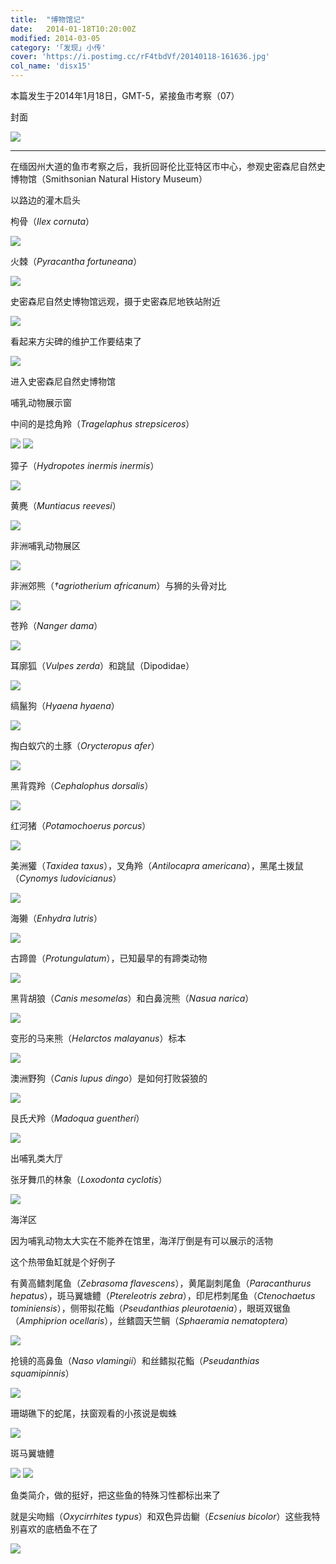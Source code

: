 ```yaml
---
title:  "博物馆记"
date:   2014-01-18T10:20:00Z
modified: 2014-03-05
category: '｢发现｣ 小传'
cover: 'https://i.postimg.cc/rF4tbdVf/20140118-161636.jpg'
col_name: 'disx15'
---
```


本篇发生于2014年1月18日，GMT-5，紧接鱼市考察（07）

封面

<img class='disc' src='https://i.postimg.cc/rF4tbdVf/20140118-161636.jpg'>

---

在缅因州大道的鱼市考察之后，我折回哥伦比亚特区市中心，参观史密森尼自然史博物馆（Smithsonian Natural History Museum）

以路边的灌木启头

枸骨（<i>Ilex cornuta</i>）

<img class='disc' src='https://i.postimg.cc/jdvrRcS2/20140118-145308.jpg'>

火棘（<i>Pyracantha fortuneana</i>）

<img class='disc' src='https://i.postimg.cc/fbGG8gB2/20140118-145615.jpg'>

史密森尼自然史博物馆远观，摄于史密森尼地铁站附近

<img class='disc' src='https://i.postimg.cc/xjv24nrK/20140118-150210.jpg'>

看起来方尖碑的维护工作要结束了

<img class='disc' src='https://i.postimg.cc/J4RLwvmS/20140118-150259-HDR.jpg'>

进入史密森尼自然史博物馆

哺乳动物展示窗

中间的是捻角羚（<i>Tragelaphus strepsiceros</i>）

<img class='disc' src='https://i.postimg.cc/fbVs2dZL/20140118-150752.jpg'>

<img class='disc' src='https://i.postimg.cc/mDMsRGPW/20140118-150801.jpg'>

獐子（<i>Hydropotes inermis inermis</i>）

<img class='disc' src='https://i.postimg.cc/sxrRg0WQ/20140118-150814.jpg'>

黄麂（<i>Muntiacus reevesi</i>）

<img class='disc' src='https://i.postimg.cc/ZqvkFhFv/20140118-150825.jpg'>

非洲哺乳动物展区

<img class='disc' src='https://i.postimg.cc/sgNdh2SR/20140118-150834.jpg'>

非洲郊熊（<i>†agriotherium africanum</i>）与狮的头骨对比

<img class='disc' src='https://i.postimg.cc/cHfV2Mzs/20140118-150900.jpg'>

苍羚（<i>Nanger dama</i>）

<img class='disc' src='https://i.postimg.cc/6qwDX4sC/20140118-150956.jpg'>

耳廓狐（<i>Vulpes zerda</i>）和跳鼠（Dipodidae）

<img class='disc' src='https://i.postimg.cc/c1MpchYh/20140118-151009.jpg'>

缟鬣狗（<i>Hyaena hyaena</i>）

<img class='disc' src='https://i.postimg.cc/FzZwsFm8/20140118-151023.jpg'>

掏白蚁穴的土豚（<i>Orycteropus afer</i>）

<img class='disc' src='https://i.postimg.cc/pXs3wdsn/20140118-151056.jpg'>

黑背霓羚（<i>Cephalophus dorsalis</i>）

<img class='disc' src='https://i.postimg.cc/0y3FNBRk/20140118-151225.jpg'>

红河猪（<i>Potamochoerus porcus</i>）

<img class='disc' src='https://i.postimg.cc/k5bZRvqx/20140118-151241.jpg'>

美洲獾（<i>Taxidea taxus</i>），叉角羚（<i>Antilocapra americana</i>），黑尾土拨鼠（<i>Cynomys ludovicianus</i>）

<img class='disc' src='https://i.postimg.cc/hthNcqYZ/20140118-151554.jpg'>

海獭（<i>Enhydra lutris</i>）

<img class='disc' src='https://i.postimg.cc/fTz6qdfN/20140118-151649.jpg'>

古蹄兽（<i>Protungulatum</i>），已知最早的有蹄类动物

<img class='disc' src='https://i.postimg.cc/j5Y1HnSB/20140118-151823.jpg'>

黑背胡狼（<i>Canis mesomelas</i>）和白鼻浣熊（<i>Nasua narica</i>）

<img class='disc' src='https://i.postimg.cc/3RjcnryN/20140118-151849.jpg'>

变形的马来熊（<i>Helarctos malayanus</i>）标本

<img class='disc' src='https://i.postimg.cc/VvYHTyMR/20140118-151900.jpg'>

澳洲野狗（<i>Canis lupus dingo</i>）是如何打败袋狼的

<img class='disc' src='https://i.postimg.cc/XqQD62k0/20140118-152041.jpg'>

艮氏犬羚（<i>Madoqua guentheri</i>）

<img class='disc' src='https://i.postimg.cc/bYT5nJcF/20140118-152121.jpg'>

出哺乳类大厅

张牙舞爪的林象（<i>Loxodonta cyclotis</i>）

<img class='disc' src='https://i.postimg.cc/CxZr9sZW/20140118-152427.jpg'>

海洋区

因为哺乳动物太大实在不能养在馆里，海洋厅倒是有可以展示的活物

这个热带鱼缸就是个好例子

有黄高鳍刺尾鱼（<i>Zebrasoma flavescens</i>），黄尾副刺尾鱼（<i>Paracanthurus hepatus</i>），斑马翼塘鳢（<i>Ptereleotris zebra</i>），印尼栉刺尾鱼（<i>Ctenochaetus tominiensis</i>），侧带拟花鮨（<i>Pseudanthias pleurotaenia</i>），眼斑双锯鱼（<i>Amphiprion ocellaris</i>），丝鳍圆天竺鲷（<i>Sphaeramia nematoptera</i>）

<img class='disc' src='https://i.postimg.cc/3RhL4MLT/20140118-152551.jpg'>

抢镜的高鼻鱼（<i>Naso vlamingii</i>）和丝鳍拟花鮨（<i>Pseudanthias squamipinnis</i>）

<img class='disc' src='https://i.postimg.cc/Zqp75YxH/20140118-152554.jpg'>

珊瑚礁下的蛇尾，扶窗观看的小孩说是蜘蛛

<img class='disc' src='https://i.postimg.cc/2y82GQR9/20140118-152601.jpg'>

斑马翼塘鳢

<img class='disc' src='https://i.postimg.cc/TwctnkSW/20140118-152617.jpg'>

<img class='disc' src='https://i.postimg.cc/wMfFG19q/20140118-152624.jpg'>

鱼类简介，做的挺好，把这些鱼的特殊习性都标出来了

就是尖吻䱵（<i>Oxycirrhites typus</i>）和双色异齿鳚（<i>Ecsenius bicolor</i>）这些我特别喜欢的底栖鱼不在了

<img class='disc' src='https://i.postimg.cc/qBjmR5yP/20140118-152725.jpg'>
